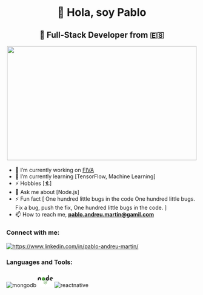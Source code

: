 <h1 align="center">👋 Hola, soy Pablo</h1>
<h2 align="center">🌟 Full-Stack Developer from 🇪🇸</h2>

<p align="center">
  <img src="https://pandma.netlify.app/logo.png" width="500" height="300"/>
</p>

- 🔭 I’m currently working on [FIVA](https://fiva.es/)
- 🌱 I’m currently learning [TensorFlow, Machine Learning]
- ⚡ Hobbies [🏄]
- 💬 Ask me about [Node.js]
- ⚡ Fun fact [
One hundred little bugs in the code
One hundred little bugs.
Fix a bug, push the fix,
One hundred little bugs in the code.
]
- 📫 How to reach me, **pablo.andreu.martin@gamil.com**

<h3 align="left">Connect with me:</h3>
<p align="left">
<a href="https://linkedin.com/in/https://www.linkedin.com/in/pablo-andreu-martin/" target="blank"><img align="center" src="https://raw.githubusercontent.com/rahuldkjain/github-profile-readme-generator/master/src/images/icons/Social/linked-in-alt.svg" alt="https://www.linkedin.com/in/pablo-andreu-martin/" height="30" width="40" /></a>
</p>
<h3 align="left">Languages and Tools:</h3>
<p 
<a> <img src="https://res.cloudinary.com/dzzkeb6xp/image/upload/v1679300629/png-clipart-python-programming-language-computer-programming-basic-saintgermainenlaye-text-logo-thumbnail-removebg-preview_wc3wec.png" alt="mongodb" width="40" height="40"/> </a> 
<a> <img src="https://raw.githubusercontent.com/devicons/devicon/master/icons/nodejs/nodejs-original-wordmark.svg" alt="nodejs" width="40" height="40"/> </a> 
<a> <img src="https://reactnative.dev/img/header_logo.svg" alt="reactnative" width="40" height="40"/> </a> 
</p>


